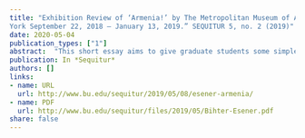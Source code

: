 ```yaml
---
title: "Exhibition Review of ‘Armenia!’ by The Metropolitan Museum of Art, New
York September 22, 2018 – January 13, 2019.” SEQUITUR 5, no. 2 (2019)"
date: 2020-05-04
publication_types: ["1"]
abstract:  "This short essay aims to give graduate students some simple but effective strategies about the digital tools that I have found helpful to organize my work and time."
publication: In *Sequitur*
authors: []
links:
- name: URL
  url: http://www.bu.edu/sequitur/2019/05/08/esener-armenia/
- name: PDF
  url: http://www.bu.edu/sequitur/files/2019/05/Bihter-Esener.pdf
share: false
---
```

